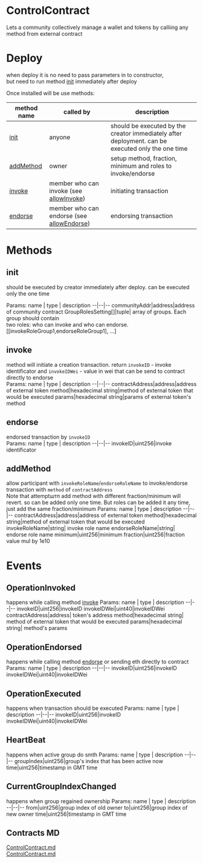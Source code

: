 # ControlContract
Lets a community collectively manage a wallet and tokens by calliing any method from external contract

# Deploy
when deploy it is no need to pass parameters in to constructor,<br/>
but need to run method <a href="#init">init</a> immediately after deploy 

Once installed will be use methods:
<table>
<thead>
	<tr>
		<th>method name</th>
		<th>called by</th>
		<th>description</th>
	</tr>
</thead>
<tbody>
    <tr>
		<td><a href="#init">init</a></td>
		<td>anyone</td>
		<td>should be executed by the creator immediately after deployment. can be executed only the one time</td>
	</tr>
	<tr>
		<td><a href="#addmethod">addMethod</a></td>
		<td>owner</td>
		<td>setup method, fraction, minimum and roles to invoke/endorse</td>
	</tr>
	<tr>
		<td><a href="#invoke">invoke</a></td>
		<td>member who can invoke (see <a href="#allowinvoke">allowInvoke</a>)</td>
		<td>initiating transaction</td>
	</tr>
	<tr>
		<td><a href="#endorse">endorse</a></td>
		<td>member who can endorse (see <a href="#allowendorse">allowEndorse</a>)</td>
		<td>endorsing transaction</td>
	</tr>
</tbody>
</table>

# Methods

## init
should be executed by creator immediately after deploy. can be executed only the one time

Params:
name  | type | description
--|--|--
communityAddr|address|address of community contract
GroupRolesSetting[]|tuple| array of groups. Each group should contain <br>two roles: who can invoke and who can endorse.<br>[[invokeRoleGroup1,endorseRoleGroup1], ...]

## invoke
method will initiate a creation transaction. return `invokeID` - invoke identificator and `invokeIDWei` - value in wei that can be send to contract directly to endorse<br/>
Params:
name  | type | description
--|--|--
contractAddress|address|address of external token
method|hexadecimal string|method of external token that would be executed
params|hexadecimal string|params of external token's method

## endorse
endorsed transaction by `invokeID`<br/>
Params:
name  | type | description
--|--|--
invokeID|uint256|invoke identificator

## addMethod
allow participant with `invokeRoleName`/`endorseRoleName` to invoke/endorse transaction with `method` of `contractAddress`<br/>
Note that attemptштп add method with different fraction/minimum will revert. so can be added only one time. But roles can be added it any time, just add the same fraction/minimum
Params:
name  | type | description
--|--|--
contractAddress|address|address of external token
method|hexadecimal string|method of external token that would be executed
invokeRoleName|string| invoke role name
endorseRoleName|string| endorse role name
minimum|uint256|minimum
fraction|uint256|fraction value mul by 1e10

# Events

## OperationInvoked
happens while calling method <a href="#invoke">invoke</a>
Params:
name  | type | description
--|--|--
invokeID|uint256|invokeID
invokeIDWei|uint40|invokeIDWei
contractAddress|address| token's address
method|hexadecimal string| method of external token that would be executed
params|hexadecimal string| method's params

## OperationEndorsed
happens while calling method <a href="#endorse">endorse</a> or sending eth directly to contract
Params:
name  | type | description
--|--|--
invokeID|uint256|invokeID
invokeIDWei|uint40|invokeIDWei

## OperationExecuted
happens when transaction should be executed
Params:
name  | type | description
--|--|--
invokeID|uint256|invokeID
invokeIDWei|uint40|invokeIDWei

## HeartBeat
happens when active group do smth
Params:
name  | type | description
--|--|--
groupIndex|uint256|group's index that has been active now
time|uint256|timestamp in GMT time

## CurrentGroupIndexChanged
happens when group regained ownership
Params:
name  | type | description
--|--|--
from|uint256|group index of old owner 
to|uint256|group index of new owner 
time|uint256|timestamp in GMT time

## Contracts MD
[ControlContract.md](docs/contracts/ControlContractFactory.md)<br>
[ControlContract.md](docs/contracts/ControlContract.md)<br>


